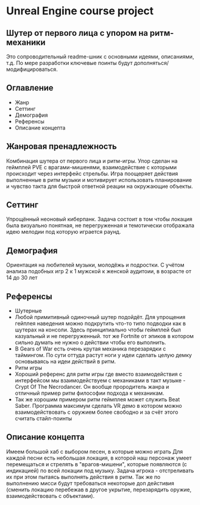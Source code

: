 # Unreal Engine course project
## Шутер от первого лица с упором на ритм-механики

Это сопроводительный readme-шник с основными идеями, описаниями, т.д. 
По мере разработки ключевые поинты будут дополняться/модифицироваться.

## Оглавление

* Жанр
* Сеттинг
* Демография
* Референсы
* Описание концепта

## Жанровая пренадлежность
Комбинация шутера от первого лица и ритм-игры. Упор сделан на геймплей PVE с врагами-мишенями, взаимодействие с которыми происходит через интерфейс стрельбы. Игра поощеряет действия выполненные в ритм музыки и мотивирует использовать планирование и чувство такта для быстрой ответной реации на окружающие объекты.

## Сеттинг
Упрощённый неоновый киберпанк. Задача состоит в том чтобы локация была визуально понятная, не перегруженная и темотически отображала идею мелодии под которую играется раунд. 

## Демография
Ориентация на любителей музыки, молодёжь и подростки. С учётом анализа подобных игр 2 к 1 мужской к женской аудитоии, в возрасте от 14 до 30 лет

## Референсы
* Шутерные 
* Любой примитивный одиночный шутер подойдёт. Для упрощения гейплея наведения можно подкрутить что-то типо подводки как в шутерах на консоли. Здесь принципиально чтобы геймплей был казуальный и не перегруженный. тот же Fortnite от эпиков в котором сильно думать не нужно о действии чтобы его выполнить.
* В Gears of War есть очень крутая механика перезарядки с таймингом. По сути оттуда растут ноги у идеи сделать целую демку основываясь на идеи действий в ритм.
* Ритм игры
* Хороший референс для ритм игры где вместо взаимодействия с интерфейсом мы взаимодействуем с механиками в такт музыке - Crypt Of The Necrodancer. Он вообще прородитель жанра и отличный пример ритм философии подхода к механикам.
* Так же хорошим примером ритм геймплея может служить Beat Saber. Программа максимум сделать VR демо в котором можно взаимодействовать с оружием более свободно и за счёт этого считать стайл-поинты

## Описание концепта
Имеем большой хаб с выбором песен, в которые можно играть
Для каждой песни есть небольшая локация, в которой наш персонаж умеет перемещаться и стрелять в "врагов-мишени", которые появляются (с индикацией) по всей локации под музыку. Задача игрока - отстреливать их при этом пытаясь выполнять действия в ритм. Так же по выполнению мисси будут требоваться некоторые доп дейстивия (сменить локацию перебежав в другое укрытие, перезарядить оружие, взаимодействовать с объектами). 
